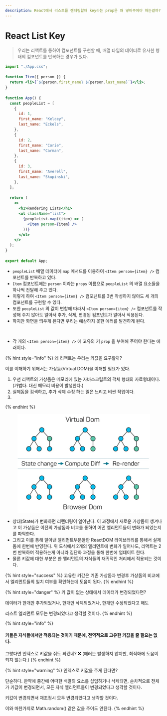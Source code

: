 ```yaml
---
description: React에서 리스트를 렌더링할때 key라는 prop은 왜 넣어주어야 하는걸까?
---
```


# React List Key

> 우리는 리액트를 통하여 컴포넌트를 구현할 때, 배열 타입의 데이터로 유사한 형태의 컴포넌트를 반복하는 경우가 있다.

```jsx
import "./App.css";

function Item({ person }) {
  return <li>{`${person.first_name} ${person.last_name}`}</li>;
}

function App() {
  const peopleList = [
    {
      id: 1,
      first_name: "Kelcey",
      last_name: "Eckels",
    },
    {
      id: 2,
      first_name: "Corie",
      last_name: "Carman",
    },
    {
      id: 3,
      first_name: "Averell",
      last_name: "Skupinski",
    },
  ];

  return (
    <>
      <h1>Rendering Lists</h1>
      <ul className="list">
        {peopleList.map((item) => (
          <Item person={item} />
        ))}
      </ul>
    </>
  );
}

export default App;
```

* `peopleList` 배열 데이터에 `map` 메서드를 이용하여 `<Item person={item} />` 컴포넌트를 반복하고 있다.&#x20;
* `Item` 컴포넌트에는 `person` 이라는 `props` 이름으로 `peopleList` 의 배열 요소들을 하나씩 전달해 주고 있다.
* 이렇게 하여 `<Item person={item} />` 컴포넌트를 3번 작성하지 않아도 세 개의 컴포넌트를 구현할 수 있다.&#x20;
* 또한 `peopleList` 의 값이 변함에 따라서 `<Item person={item} />` 컴포넌트를 작성해 주지 않아도 알아서 추가, 삭제, 변경된 컴포넌트가 알아서 적용된다.
* 하지만 화면을 띄우게 된다면 우리는 예상하지 못한 에러를 발견하게 된다.

<figure><img src=".gitbook/assets/스크린샷 2023-12-03 오전 1.28.10.png" alt=""><figcaption></figcaption></figure>

* 각 개의 `<Item person={item} />` 에 고유의 키 `prop` 을 부여해 주어야 한다는 에러이다.

{% hint style="info" %}
왜 리액트는 우리는 키값을 요구할까?

이를 이해하기 위해서는 가상돔(Virtual DOM)을 이해할 필요가 있다.

1. 우선 리액트의 가상돔은 메모리에 있는 자바스크립트의 객체 형태의 자료형태이다.(가볍다. 대신 메모리 비용이 발생한다.)
2. 실제돔을 검색하고, 추가 삭제 수정 하는 일은 느리고 비싼 작업이다.
3.
{% endhint %}

<figure><img src=".gitbook/assets/image.png" alt=""><figcaption></figcaption></figure>

* 상태(State)가 변화하면 리렌더링이 일어난다. 이 과정에서 새로운 가상돔이 생겨나고 이 가상돔은 이전의 가상돔과 비교를 통하여 어떤 엘리먼트들이 변화가 되었는지를 파악한다.
* 그리고 이를 통해 알아낸 엘리먼트부분들만 ReactDOM 라이브러리를 통해서 실제돔에 한번에 반영한다. 위 도식에서 2개의 엘리먼트에 변화가 일어나도, 리액트는 2번 반복하여 적용하는게 아니라 집단화 과정을 통해 한번에 업데이트 한다.
* 물론 키값에 대한 부분은 한 엘리먼트의 자식들의 재귀적인 처리에서 적용되는 것이다.

{% hint style="success" %}
고유한 키값은 기존 가상돔과 변경후 가상돔의 비교에서 엘리먼트들의 일치 여부를 확인하는데 도움이 된다.
{% endhint %}

{% hint style="danger" %}
키 값이 없는 상태에서 데이터가 변경되었다면?

데이터가 한개만 추가되었거나, 한개만 삭제되었거나, 한개만 수정되었다고 해도

리스트 엘리먼트 모두는 변경되었다고 생각할 것이다.
{% endhint %}

{% hint style="info" %}
#### 키들은 자식들에서만 적용되는 것이기 때문에, 전역적으로 고유한 키값을 줄 필요는 없다.

그렇다면 인덱스로 키값을 줘도 되겠네? ❌ (에러는 발생하지 않지만, 최적화에 도움이 되지 않는다.)
{% endhint %}

{% hint style="warning" %}
인덱스로 키값을 주게 된다면?

단순하다. 만약에 중간에 어떠한 배열의 요소를 삽입하거나 삭제되면, 순차적으로 전체가 키값이 변경되면서, 모든 자식 엘리먼트들이 변경되었다고 생각할 것이다.

키값이 변경되면서 재조정시 모두 변경되었다고 생각할 것이다.

이와 마찬가지로 Math.random() 같은 값을 주어도 안된다.
{% endhint %}

